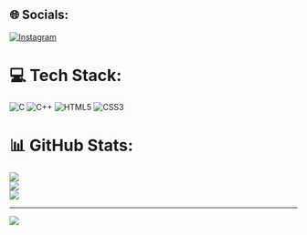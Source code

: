 
## 🌐 Socials:
[![Instagram](https://img.shields.io/badge/Instagram-%23E4405F.svg?logo=Instagram&logoColor=white)](https://instagram.com/mr.mayur_908) 

# 💻 Tech Stack:
![C](https://img.shields.io/badge/c-%2300599C.svg?style=for-the-badge&logo=c&logoColor=white) ![C++](https://img.shields.io/badge/c++-%2300599C.svg?style=for-the-badge&logo=c%2B%2B&logoColor=white) ![HTML5](https://img.shields.io/badge/html5-%23E34F26.svg?style=for-the-badge&logo=html5&logoColor=white) ![CSS3](https://img.shields.io/badge/css3-%231572B6.svg?style=for-the-badge&logo=css3&logoColor=white)
# 📊 GitHub Stats:
![](https://github-readme-stats.vercel.app/api?username=patilmayur-02&theme=dark&hide_border=false&include_all_commits=false&count_private=false)<br/>
![](https://github-readme-streak-stats.herokuapp.com/?user=patilmayur-02&theme=dark&hide_border=false)<br/>
![](https://github-readme-stats.vercel.app/api/top-langs/?username=patilmayur-02&theme=dark&hide_border=false&include_all_commits=false&count_private=false&layout=compact)

---
[![](https://visitcount.itsvg.in/api?id=patilmayur-02&icon=0&color=0)](https://visitcount.itsvg.in)

<!-- Proudly created with GPRM ( https://gprm.itsvg.in ) -->



